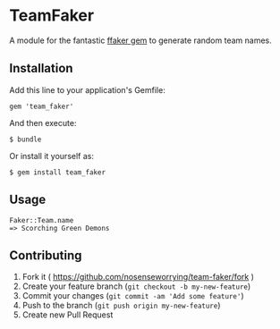 # TeamFaker

A module for the fantastic [ffaker gem](https://rubygems.org/gems/ffaker) to generate random team names.

## Installation

Add this line to your application's Gemfile:

    gem 'team_faker'

And then execute:

    $ bundle

Or install it yourself as:

    $ gem install team_faker

## Usage

    Faker::Team.name
    => Scorching Green Demons

## Contributing

1. Fork it ( https://github.com/nosenseworrying/team-faker/fork )
2. Create your feature branch (`git checkout -b my-new-feature`)
3. Commit your changes (`git commit -am 'Add some feature'`)
4. Push to the branch (`git push origin my-new-feature`)
5. Create new Pull Request
